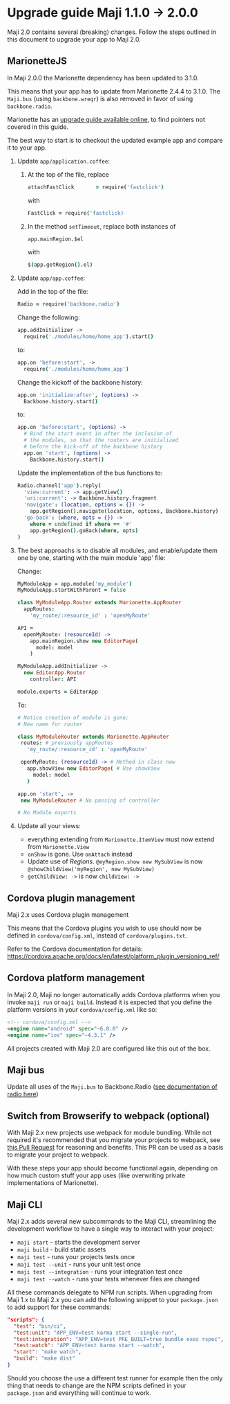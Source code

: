 # Upgrade guide Maji 1.1.0 -> 2.0.0

Maji 2.0 contains several (breaking) changes. Follow the steps outlined in this document to upgrade your app to Maji 2.0.

## MarionetteJS

In Maji 2.0.0 the Marionette dependency has been updated to 3.1.0.

This means that your app has to update from Marionette 2.4.4 to 3.1.0.
The `Maji.bus` (using `backbone.wreqr`) is also removed in favor of using `backbone.radio`.

Marionette has an [upgrade guide available online][marionette-upgrade], to find pointers not covered in this guide.

The best way to start is to checkout the updated example app and compare it to your app.

1. Update `app/application.coffee`:
    1. At the top of the file, replace
        ```coffee
        attachFastClick       = require('fastclick')
        ```

        with

        ```coffee
        FastClick = require('fastclick)
        ```

    1. In the method `setTimeout`, replace both instances of
        ```coffee
        app.mainRegion.$el
        ```
        with
        ```coffee
        $(app.getRegion().el)
        ```

2. Update `app/app.coffee`:

   Add in the top of the file:

   ```coffee
   Radio = require('backbone.radio')
   ```

   Change the following:

   ```coffee
   app.addInitializer ->
     require('./modules/home/home_app').start()
   ```

   to:

   ```coffee
   app.on 'before:start', ->
     require('./modules/home/home_app')
   ```

   Change the kickoff of the backbone history:

   ```coffee
   app.on 'initialize:after', (options) ->
     Backbone.history.start()
   ```

   to:

   ```coffee
   app.on 'before:start', (options) ->
     # Bind the start event in after the inclusion of
     # the modules, so that the routers are initialized
     # before the kick-off of the backbone history
     app.on 'start', (options) ->
       Backbone.history.start()
   ```

   Update the implementation of the bus functions to:

   ```coffee
   Radio.channel('app').reply(
     'view:current': -> app.getView()
     'uri:current': -> Backbone.history.fragment
     'navigate': (location, options = {}) ->
       app.getRegion().navigate(location, options, Backbone.history)
     'go-back': (where, opts = {}) ->
       where = undefined if where == '#'
       app.getRegion().goBack(where, opts)
   )
   ```

3. The best approachs is to disable all modules, and enable/update them one by one, starting with the main module 'app' file:

   Change:

   ```coffee
   MyModuleApp = app.module('my_module')
   MyModuleApp.startWithParent = false

   class MyModuleApp.Router extends Marionette.AppRouter
     appRoutes:
       'my_route/:resource_id' : 'openMyRoute'

   API =
     openMyRoute: (resourceId) ->
       app.mainRegion.show new EditorPage(
         model: model
       )

   MyModuleApp.addInitializer ->
     new EditorApp.Router
       controller: API

   module.exports = EditorApp
    ```

   To:

    ```coffee
   # Notice creation of module is gone;
   # New name for router

   class MyModuleRouter extends Marionette.AppRouter
     routes: # previously appRoutes
       'my_route/:resource_id' : 'openMyRoute'

     openMyRoute: (resourceId) -> # Method in class now
       app.showView new EditorPage( # Use showView
         model: model
       )

   app.on 'start', ->
     new MyModuleRouter # No passing of controller

   # No Module exports
    ```

4. Update all your views:

   * everything extending from `Marionette.ItemView` must now extend from `Marionette.View`
   * `onShow` is gone. Use `onAttach` instead
   * Update use of *Regions*. `@myRegion.show new MySubView` is now `@showChildView('myRegion', new MySubView)`
   * `getChildView: ->` is now `childView: ->`


## Cordova plugin management

Maji 2.x uses Cordova plugin management

This means that the Cordova plugins you wish to use should now be defined in `cordova/config.xml`, instead of `cordova/plugins.txt`.

Refer to the Cordova documentation for details: https://cordova.apache.org/docs/en/latest/platform_plugin_versioning_ref/

## Cordova platform management

In Maji 2.0, Maji no longer automatically adds Cordova platforms when you invoke `maji run` or `maji build`. Instead it is expected that you define the platform versions in your `cordova/config.xml` like so:

```xml
<!-- cordova/config.xml -->
<engine name="android" spec="~6.0.0" />
<engine name="ios" spec="~4.3.1" />
```

All projects created with Maji 2.0 are configured like this out of the box.

## Maji bus

Update all uses of the `Maji.bus` to Backbone.Radio ([see documentation of radio here][backbone-radio])

## Switch from Browserify to webpack (optional)

With Maji 2.x new projects use webpack for module bundling. While not required it's recommended that you migrate your projects to webpack, see [this Pull Request](https://github.com/kabisa/maji/pull/128) for reasoning and benefits. This PR can be used as a basis to migrate your project to webpack.

With these steps your app should become functional again, depending on how much custom stuff your app uses (like overwriting private implementations of Marionette).

## Maji CLI

Maji 2.x adds several new subcommands to the Maji CLI, streamlining the development workflow to have a single way to interact with your project:

* `maji start` - starts the development server
* `maji build` - build static assets
* `maji test` - runs your projects tests once
* `maji test --unit` - runs your unit test once
* `maji test --integration` - runs your integration test once
* `maji test --watch` - runs your tests whenever files are changed

All these commands delegate to NPM run scripts. When upgrading from Maji 1.x to Maji 2.x you can add the following snippet to your `package.json` to add support for these commands:

```json
"scripts": {
  "test": "bin/ci",
  "test:unit": "APP_ENV=test karma start --single-run",
  "test:integration": "APP_ENV=test PRE_BUILT=true bundle exec rspec",
  "test:watch": "APP_ENV=test karma start --watch",
  "start": "make watch",
  "build": "make dist"
}
```

Should you choose the use a different test runner for example then the only thing that needs to change are the NPM scripts defined in your `package.json` and everything will continue to work.

[marionette-upgrade]: http://marionettejs.com/docs/v3.1.0/upgrade.html
[backbone-radio]: https://github.com/marionettejs/backbone.radio
